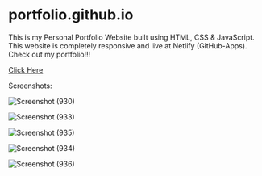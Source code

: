 # portfolio.github.io
This is my Personal Portfolio Website built using HTML, CSS & JavaScript.
This website is completely responsive and live at Netlify (GitHub-Apps).
Check out my portfolio!!! 

[Click Here](https://debajyoti2001-portfolio-github.netlify.app/)

Screenshots:


![Screenshot (930)](https://github.com/DebajyotiTalukder2001/portfolio.github.io/assets/136104351/05c2d1e4-7786-4c7e-b5e5-eb14bdf94d96)

![Screenshot (933)](https://github.com/DebajyotiTalukder2001/portfolio.github.io/assets/136104351/b3a33a87-4469-46a8-88e8-e8f8986145d6)


![Screenshot (935)](https://github.com/DebajyotiTalukder2001/portfolio.github.io/assets/136104351/35650ce8-bcac-4f64-b676-ac9b477f3390)


![Screenshot (934)](https://github.com/DebajyotiTalukder2001/portfolio.github.io/assets/136104351/932914f3-ff35-4709-b2c5-9cbdc23d57a0)



![Screenshot (936)](https://github.com/DebajyotiTalukder2001/portfolio.github.io/assets/136104351/02d39e3d-8ece-4dfa-839b-267d8c343f34)
